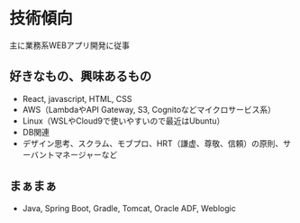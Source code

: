 <!--
# 出身
日本、関東圏

# 経歴
1. 薬学部大学院卒業
1. 建築企業の資材調達管理システムの運用保守
1. 通信グループ企業の次期経理システムへ導入するフレームワーク調査、利用ガイドラインの作成。共通部品の作成、改善など。
1. 保証会社の郵便物管理システム構築
1. サービス創出部門でクラウドやマイクロサービス、APIを軸に調査し、社内開発支援<br>※デザイン思考やスクラム開発に出会う
1. 災害時、作業状況把握システムの運用保守。その傍ら技術教育等

# 考え方
- 能力向上の実感がある状態が好き
- 課題解決がなされているか、実現するために何をすべきなのかを大切にする
- トライ＆エラーを好む
- さぼるとしっぺ返しがくる
- 根拠をもって作業する
  - 1次情報をできるだけ大事にする
-->

# 技術傾向
主に業務系WEBアプリ開発に従事

## 好きなもの、興味あるもの
- React, javascript, HTML, CSS
- AWS（LambdaやAPI Gateway, S3, Cognitoなどマイクロサービス系）
- Linux（WSLやCloud9で使いやすいので最近はUbuntu）
- DB関連
- デザイン思考、スクラム、モブプロ、HRT（謙虚、尊敬、信頼）の原則、サーバントマネージャーなど

## まぁまぁ
- Java, Spring Boot, Gradle, Tomcat, Oracle ADF, Weblogic
